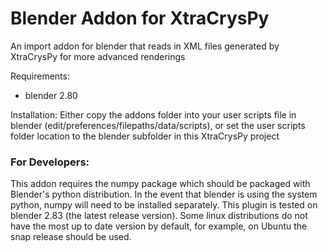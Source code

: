 # Blender Addon for XtraCrysPy
An import addon for blender that reads in XML files generated by XtraCrysPy for more advanced renderings

Requirements:
- blender 2.80

Installation:
  Either copy the addons folder into your user scripts file in blender (edit/preferences/filepaths/data/scripts),
  or set the user scripts folder location to the blender subfolder in this XtraCrysPy project

### For Developers:
This addon requires the numpy package which should be packaged with Blender's python distribution. In the event that blender is
using the system python, numpy will need to be installed separately. This plugin is tested on blender 2.83 (the latest release
version). Some linux distributions do not have the most up to date version by default, for example, on Ubuntu the snap release
should be used. 
